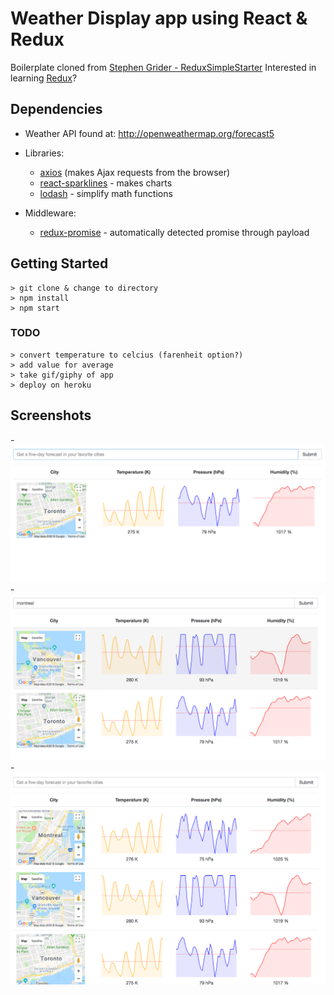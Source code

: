 # Weather Display app using React & Redux

Boilerplate cloned from [Stephen Grider - ReduxSimpleStarter](https://github.com/StephenGrider/ReduxSimpleStarter.git)
Interested in learning [Redux](https://www.udemy.com/react-redux/)?

## Dependencies
- Weather API found at: http://openweathermap.org/forecast5

- Libraries:
  - [axios](https://github.com/axios/axios) (makes Ajax requests from the browser)
  - [react-sparklines](https://github.com/borisyankov/react-sparklines) - makes charts
  - [lodash](https://lodash.com/) - simplify math functions

- Middleware: 
  - [redux-promise](https://www.npmjs.com/package/redux-promise) - automatically detected promise through payload

## Getting Started

```
> git clone & change to directory
> npm install
> npm start
```

### TODO

```
> convert temperature to celcius (farenheit option?)
> add value for average
> take gif/giphy of app
> deploy on heroku
```
## Screenshots

  -![1](https://github.com/MeaganBlais/weatherDisplay/blob/master/images/1.png)
  -![2](https://github.com/MeaganBlais/weatherDisplay/blob/master/images/2.png)
  -![3](https://github.com/MeaganBlais/weatherDisplay/blob/master/images/3.png)